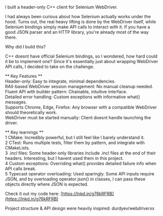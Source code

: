 I built a header-only C++ client for Selenium WebDriver.  
  
I had always been curious about how Selenium actually works under the hood. Turns out, the real heavy lifting is done by the WebDriver itself, while Selenium bindings simply make API calls to interact with it. If you have a good JSON parser and an HTTP library, you're already most of the way there.  
  
Why did I build this?  
  
C++ doesnt have official Selenium bindings, so I wondered, how hard could it be to implement one? Since it's essentially just about wrapping WebDriver API calls, I decided to take on the challenge.  
  
** Key Features **  
 Header-only: Easy to integrate, minimal dependencies.  
 RAII-based WebDriver session management: No manual cleanup needed.  
 Fluent API with builder pattern: Chainable, intuitive interface.  
 Detailed error handling: Custom exceptions with informative what() messages.  
 Supports Chrome, Edge, Firefox: Any browser with a compatible WebDriver should theoretically work.  
 WebDriver must be started manually: Client doesnt handle launching the driver.  
  
** Key learnings **  
1 CMake: Incredibly powerful, but I still feel like I barely understand it.  
2 CTest: Runs multiple tests, filter them by pattern, and integrate with CMakeLists.  
3 .incl files: Some header-only libraries include .incl files at the end of their headers. Interesting, but I havent used them in this project.  
4 Custom exceptions: Overriding what() provides detailed failure info when API calls break.  
5 Typecast operator overloading: Used sparingly. Some API inputs require JSON, and by overloading operator json() in classes, I can pass these objects directly where JSON is expected.  
  
Check it out my code here: [https://lnkd.in/g76kRFRB](https://lnkd.in/g76kRFRB)  
  
Project structure & API design were heavily inspired: durdyev/webdriverxx
